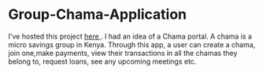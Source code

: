 # Group-Chama-Application
I've hosted this project [here ](http://chamaapp.herokuapp.com/accounts/login/). I had an idea of a Chama portal. A chama is a micro savings group in Kenya.
Through this app, a user can create a chama, join one,make payments, view their transactions in all the chamas they belong to, request loans,
see any upcoming meetings etc. 
